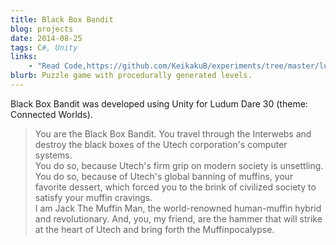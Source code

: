 ```yaml
---
title: Black Box Bandit
blog: projects
date: 2014-08-25
tags: C#, Unity
links:
    - "Read Code,https://github.com/KeikakuB/experiments/tree/master/ludum-dare-30"
blurb: Puzzle game with procedurally generated levels.
---
```

Black Box Bandit was developed using Unity for Ludum Dare 30 (theme: Connected Worlds).

<blockquote class="blockquote">
You are the Black Box Bandit. You travel through the Interwebs and destroy the black boxes of the Utech corporation's computer systems. <BR>
You do so, because Utech's firm grip on modern society is unsettling. You do so, because of Utech's global banning of muffins, your favorite dessert, which forced you to the brink of civilized society to satisfy your muffin cravings. <BR>
I am Jack The Muffin Man, the world-renowned human-muffin hybrid and revolutionary. And, you, my friend, are the hammer that will strike at the heart of Utech and bring forth the Muffinpocalypse. <BR>
</blockquote>
